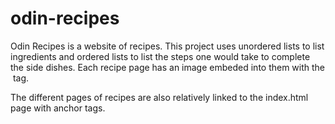 # odin-recipes

Odin Recipes is a website of recipes. This project uses unordered lists to list ingredients and ordered lists to list the steps one would take to complete the side dishes. Each recipe page has an image embeded into them with the <img> tag.

The different pages of recipes are also relatively linked to the index.html page with anchor tags. 